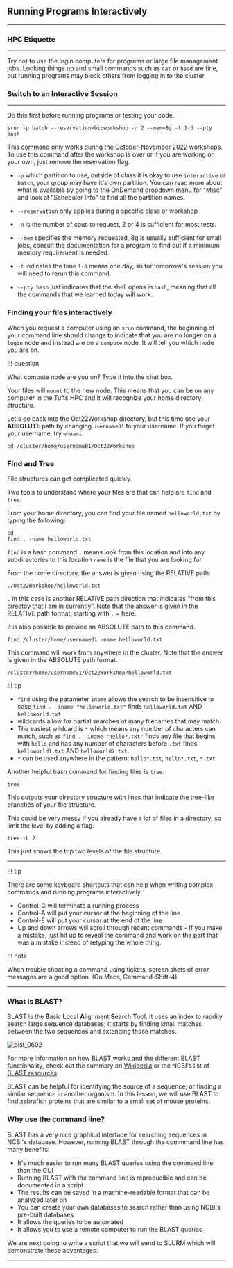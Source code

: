 ## Running Programs Interactively
----------------------------------

### HPC Etiquette
------------------

Try not to use the login computers for programs or large file management jobs. Looking things up and small commands such as `cat` or `head` are fine, but running programs may block others from logging in to the cluster.

### Switch to an Interactive Session
-------------------------------------

Do this first before running programs or testing your code.

```
srun -p batch --reservation=bioworkshop -n 2 --mem=8g -t 1-0 --pty bash
```

This command only works during the October-November 2022 workshops. To use this command after the workshop is over or if you are working on your own, just remove the reservation flag.

* `-p` which partition to use, outside of class it is okay to use `interactive` or `batch`, your group may have it's own partition. You can read more about what is available by going to the OnDemand dropdown menu for "Misc" and look at "Scheduler Info" to find all the partition names.

* `--reservation` only applies during a specific class or workshop
* `-n` is the number of cpus to request, 2 or 4 is sufficient for most tests.
* `--mem` specifies the memory requested, 8g is usually sufficient for small jobs, consult the documentation for a program to find out if a minimum memory requirement is needed.
* `-t` indicates the time `1-0` means one day, so for tomorrow's session you will need to rerun this command.
* `--pty bash` just indicates that the shell opens in `bash`, meaning that all the commands that we learned today will work.



### Finding your files interactively

When you request a computer using an `srun` command, the beginning of your command line should change to indicate that you are no longer on a `login` node and instead are on a `compute` node. It will tell you which node you are on.

!!! question

 What compute node are you on? Type it into the chat box.
 

Your files will `mount` to the new node. This means that you can be on any computer in the Tufts HPC and it will recognize your home directory structure.


Let's go back into the Oct22Workshop directory, but this time use your **ABSOLUTE** path by changing `username01` to your username. If you forget your username, try `whoami`.

```
cd /cluster/home/username01/Oct22Workshop
```

### Find and Tree

File structures can get complicated quickly.

Two tools to understand where your files are that can help are `find` and `tree`.

From your home directory, you can find your file named `helloworld.txt` by typing the following:

```
cd
find . -name helloworld.txt
```

`find` is a bash command
`.` means look from this location and into any subdirectories to this location
`name` is the file that you are looking for


From the home directory, the answer is given using the RELATIVE path:

```
./Oct22Workshop/helloworld.txt
```

`.` in this case is another RELATIVE path direction that indicates "from this directoy that I am in currently". Note that the answer is given in the RELATIVE path format, starting with `.` = here.

It is also possible to provide an ABSOLUTE path to this command.

```
find /cluster/home/username01 -name helloworld.txt
```
This command will work from anywhere in the cluster. Note that the answer is given in the ABSOLUTE path format.

```
/cluster/home/username01/Oct22Workshop/helloworld.txt
```

!!! tip

 * `find` using the parameter `iname` allows the search to be insensitive to case `find . -iname "helloworld.txt"` finds `Helloworld.txt` AND `helloworld.txt`
 * wildcards allow for partial searches of many filenames that may match.
 * The easiest wildcard is `*` which means any number of characters can match, such as `find . -iname "hello*.txt"` finds any file that begins with `hello` and has any number of characters before `.txt` finds `helloworld1.txt` AND `helloworld2.txt`. 
 * `*` can be used anywhere in the pattern: `hello*.txt`, `hello*.txt`, `*.txt`


Another helpful bash command for finding files is `tree`.

```
tree
```

This outputs your directory structure with lines that indicate the tree-like branches of your file structure.

This could be very messy if you already have a lot of files in a directory, so limit the level by adding a flag.

```
tree -L 2
```

This just shows the top two levels of the file structure.


---

!!! tip

 There are some keyboard shortcuts that can help when writing complex commands and running programs interactively.

 * Control-C will terminate a running process
 * Control-A will put your cursor at the beginning of the line
 * Control-E will put your cursor at the end of the line
 * Up and down arrows will scroll through recent commands - If you make a mistake, just hit up to reveal the command and work on the part that was a mistake instead of retyping the whole thing.

!!! note

 When trouble shooting a command using tickets, screen shots of error messages are a good option. (On Macs, Command-Shift-4)

---

### What is BLAST?

BLAST is the **B**asic **L**ocal **A**lignment **S**earch **T**ool.
It uses an index to rapdily search large sequence databases;
it starts by finding small matches between the two sequences and extending those matches.


![blst_0602](https://user-images.githubusercontent.com/8632603/180028827-f0980933-95f4-4c3b-b3d8-fece6e93eae8.gif)


For more information on how BLAST works and the different BLAST functionality,
check out the summary on [Wikipedia](https://en.wikipedia.org/wiki/BLAST) or
the NCBI's list of [BLAST resources](https://blast.ncbi.nlm.nih.gov/Blast.cgi?CMD=Web&PAGE_TYPE=BlastDocs).

BLAST can be helpful for identifying the source of a sequence,
or finding a similar sequence in another organism.
In this lesson, we will use BLAST to find zebrafish proteins that
are similar to a small set of mouse proteins.

### Why use the command line?

BLAST has a very nice graphical interface for searching sequences in NCBI's database.
However, running BLAST through the commmand line has many benefits:
  * It's much easier to run many BLAST queries using the command line than the GUI
  * Running BLAST with the command line is reproducible and can be documented in a script
  * The results can be saved in a machine-readable format that can be analyzed later on
  * You can create your own databases to search rather than using NCBI's pre-built databases
  * It allows the queries to be automated
  * It allows you to use a remote computer to run the BLAST queries
  
We are next going to write a script that we will send to SLURM which will demonstrate these advantages.

----
